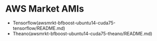 # AWS Market AMIs

* Tensorflow(awsmrkt-bfboost-ubuntu14-cuda75-tensorflow/README.md)
* Theano(awsmrkt-bfboost-ubuntu14-cuda75-theano/README.md)
